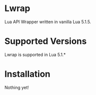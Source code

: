 # Lwrap
Lua API Wrapper written in vanilla Lua 5.1.5.

# Supported Versions
Lwrap is supported in Lua 5.1.*

# Installation
Nothing yet!
